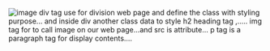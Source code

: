 ![image](https://github.com/Rameh2611/typorepo/assets/134092313/8e0ea6f9-e2b2-44d7-bc47-ac879607cbae)
div tag use for division web page and define the class with styling purpose...
and inside div another class data to style h2 heading tag ,.....
img tag for to call image on our web page...and src is attribute...
p tag is a paragraph tag for display contents....
